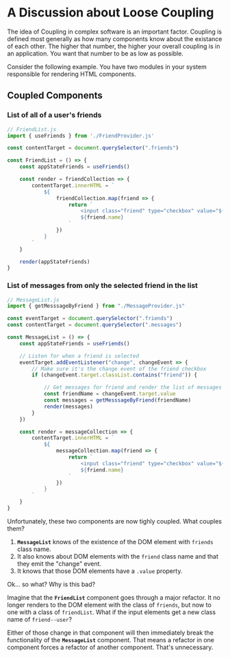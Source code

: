 # A Discussion about Loose Coupling

The idea of Coupling in complex software is an important factor. Coupling is defined most generally as how many components know about the existance of each other. The higher that number, the higher your overall coupling is in an application. You want that number to be as low as possible.

Consider the following example. You have two modules in your system responsible for rendering HTML components.

## Coupled Components

### List of all of a user's friends

```js
// FriendList.js
import { useFriends } from './FriendProvider.js'

const contentTarget = document.querySelector(".friends")

const FriendList = () => {
    const appStateFriends = useFriends()

    const render = friendCollection => {
        contentTarget.innerHTML = `
            ${
                friendCollection.map(friend => {
                    return `
                        <input class="friend" type="checkbox" value="${friend.name}">
                        ${friend.name}
                    `
                })
            }
        `
    }

    render(appStateFriends)
}
```

### List of messages from only the selected friend in the list

```js
// MessageList.js
import { getMesssageByFriend } from "./MessageProvider.js"

const eventTarget = document.querySelector(".friends")
const contentTarget = document.querySelector(".messages")

const MessageList = () => {
    const appStateFriends = useFriends()

    // Listen for when a friend is selected
    eventTarget.addEventListener("change", changeEvent => {
        // Make sure it's the change event of the friend checkbox
        if (changeEvent.target.classList.contains("friend")) {

            // Get messages for friend and render the list of messages
            const friendName = changeEvent.target.value
            const messages = getMesssageByFriend(friendName)
            render(messages)
        }
    })

    const render = messageCollection => {
        contentTarget.innerHTML = `
            ${
                messageCollection.map(friend => {
                    return `
                        <input class="friend" type="checkbox" value="${friend.name}">
                        ${friend.name}
                    `
                })
            }
        `
    }
}
```

Unfortunately, these two components are now tighly coupled. What couples them?

1. **`MessageList`** knows of the existence of the DOM element with `friends` class name.
1. It also knows about DOM elements with the `friend` class name and that they emit the "change" event.
1. It knows that those DOM elements have a `.value` property.

Ok... so what? Why is this bad?

Imagine that the **`FriendList`** component goes through a major refactor. It no longer renders to the DOM element with the class of `friends`, but now to one with a class of `friendList`. What if the input elements get a new class name of `friend--user`?

Either of those change in that component will then immediately break the functionality of the **`MessageList`** component. That means a refactor in one component forces a refactor of another component. That's unnecessary.